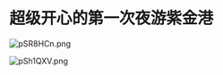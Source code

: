 # 超级开心的第一次夜游紫金港

![pSR8HCn.png](https://s1.ax1x.com/2023/02/08/pSR8HCn.png)

![pSh1QXV.png](https://s1.ax1x.com/2023/02/10/pSh1QXV.png)